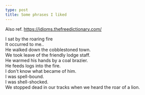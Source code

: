 ```yaml
---
type: post
title: Some phrases I liked
---
```


Also ref. https://idioms.thefreedictionary.com/

I sat by the roaring fire  
It occurred to me..  
He walked down the cobblestoned town.  
We took leave of the friendly lodge staff.  
He warmed his hands by a coal brazier.  
He feeds logs into the fire.  
I don't know what became of him.  
I was spell-bound.  
I was shell-shocked.  
We stopped dead in our tracks when we heard the roar of a lion.  


